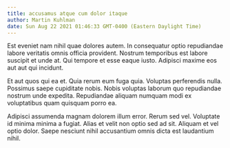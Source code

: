 ```yaml
---
title: accusamus atque cum dolor itaque
author: Martin Kuhlman
date: Sun Aug 22 2021 01:46:33 GMT-0400 (Eastern Daylight Time)
---
```

Est eveniet nam nihil quae dolores autem. In consequatur optio repudiandae labore veritatis omnis officia provident. Nostrum temporibus est labore suscipit et unde at. Qui tempore et esse eaque iusto. Adipisci maxime eos aut aut qui incidunt.

 Et aut quos qui ea et. Quia rerum eum fuga quia. Voluptas perferendis nulla. Possimus saepe cupiditate nobis. Nobis voluptas laborum quo repudiandae nostrum unde expedita. Repudiandae aliquam numquam modi ex voluptatibus quam quisquam porro ea.

 Adipisci assumenda magnam dolorem illum error. Rerum sed vel. Voluptate id minima minima a fugiat. Alias et velit non optio sed ad sit. Aliquam et vel optio dolor. Saepe nesciunt nihil accusantium omnis dicta est laudantium nihil.